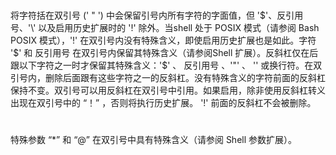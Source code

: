 #
将字符括在双引号 (' " ') 中会保留引号内所有字符的字面值，但 '$'、反引用号、'\' 以及启用历史扩展时的 '!' 除外。当shell 处于 POSIX 模式（请参阅 Bash POSIX 模式），'!' 在双引号内没有特殊含义，即使启用历史扩展也是如此。字符 '$' 和 反引用号 在双引号内保留其特殊含义（请参阅Shell 扩展）。反斜杠仅在后跟以下字符之一时才保留其特殊含义：'$' 、 反引用号 、'"' 、 '\'  或换行符。在双引号内，删除后面跟有这些字符之一的反斜杠。没有特殊含义的字符前面的反斜杠保持不变。双引号可以用反斜杠在双引号中引用。如果启用，除非使用反斜杠转义出现在双引号中的 “！” ，否则将执行历史扩展。 '!' 前面的反斜杠不会被删除。
#
特殊参数 “*” 和 “@” 在双引号中具有特殊含义（请参阅 Shell 参数扩展）。